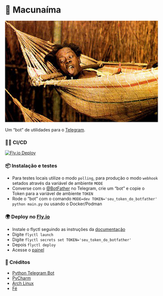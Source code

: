 # 🤖 Macunaíma

<div align="center">
    <img src="./assets/macunaima2.jpg" alt="Macunaíma" />
</div>

Um “bot” de utilidades para o [Telegram](https://telegram.org).

### 🏃‍♂️ CI/CD

[![Fly.io Deploy](https://github.com/sistematico/macunaima/actions/workflows/fly.yml/badge.svg)](https://github.com/sistematico/macunaima/actions/workflows/fly.yml)

### 📦 Instalação e testes

- Para testes locais utilize o modo `polling`, para produção o modo `webhook` setados através da variável de ambiente `MODE`
- Converse com o [@BotFather](https://t.me/botfather) no Telegram, crie um “bot” e copie o Token para a variável de ambiente `TOKEN`
- Rode o “bot” com o comando `MODE=dev TOKEN='seu_token_do_botfather' python main.py` ou usando o Docker/Podman

### 🌍 Deploy no [Fly.io](https://fly.io)

- Instale o flyctl seguindo as instruções da [documentação](https://fly.io/docs)
- Digite `flyctl launch`
- Digite `flyctl secrets set TOKEN='seu_token_do_botfather'`
- Depois `flyctl deploy`
- Acesse o [painel](https://fly.io/dashboard)

### 👏 Créditos

- [Python Telegram Bot](https://python-telegram-bot.org)
- [PyCharm](https://www.jetbrains.com/pycharm/)
- [Arch Linux](https://archlinux.org)
- [Fé](https://pt.wikipedia.org/wiki/Fé)
